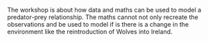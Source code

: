 
The workshop is about how data and
maths can be used to model a
predator-prey relationship. The maths
cannot not only recreate the observations
and be used to model if is there is a change
in the environment like the reintroduction of
Wolves into Ireland.
